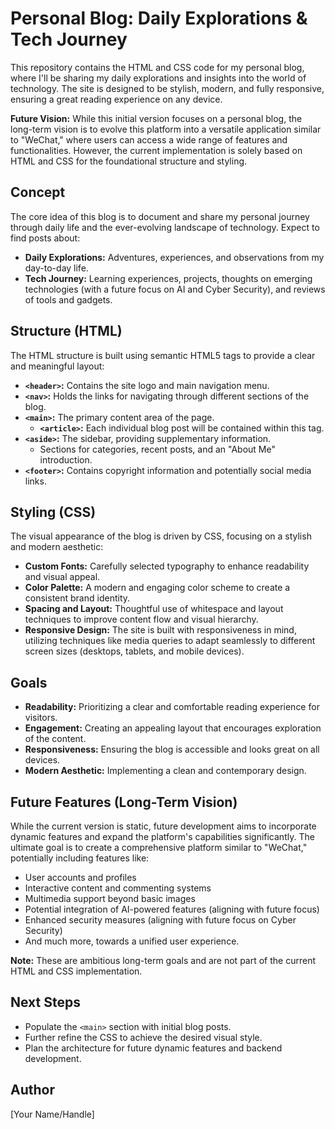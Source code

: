 # Personal Blog: Daily Explorations & Tech Journey

This repository contains the HTML and CSS code for my personal blog, where I'll be sharing my daily explorations and insights into the world of technology. The site is designed to be stylish, modern, and fully responsive, ensuring a great reading experience on any device.

**Future Vision:** While this initial version focuses on a personal blog, the long-term vision is to evolve this platform into a versatile application similar to "WeChat," where users can access a wide range of features and functionalities. However, the current implementation is solely based on HTML and CSS for the foundational structure and styling.

## Concept

The core idea of this blog is to document and share my personal journey through daily life and the ever-evolving landscape of technology. Expect to find posts about:

* **Daily Explorations:** Adventures, experiences, and observations from my day-to-day life.
* **Tech Journey:** Learning experiences, projects, thoughts on emerging technologies (with a future focus on AI and Cyber Security), and reviews of tools and gadgets.

## Structure (HTML)

The HTML structure is built using semantic HTML5 tags to provide a clear and meaningful layout:

* **`<header>`:** Contains the site logo and main navigation menu.
* **`<nav>`:** Holds the links for navigating through different sections of the blog.
* **`<main>`:** The primary content area of the page.
    * **`<article>`:** Each individual blog post will be contained within this tag.
* **`<aside>`:** The sidebar, providing supplementary information.
    * Sections for categories, recent posts, and an "About Me" introduction.
* **`<footer>`:** Contains copyright information and potentially social media links.

## Styling (CSS)

The visual appearance of the blog is driven by CSS, focusing on a stylish and modern aesthetic:

* **Custom Fonts:** Carefully selected typography to enhance readability and visual appeal.
* **Color Palette:** A modern and engaging color scheme to create a consistent brand identity.
* **Spacing and Layout:** Thoughtful use of whitespace and layout techniques to improve content flow and visual hierarchy.
* **Responsive Design:** The site is built with responsiveness in mind, utilizing techniques like media queries to adapt seamlessly to different screen sizes (desktops, tablets, and mobile devices).

## Goals

* **Readability:** Prioritizing a clear and comfortable reading experience for visitors.
* **Engagement:** Creating an appealing layout that encourages exploration of the content.
* **Responsiveness:** Ensuring the blog is accessible and looks great on all devices.
* **Modern Aesthetic:** Implementing a clean and contemporary design.

## Future Features (Long-Term Vision)

While the current version is static, future development aims to incorporate dynamic features and expand the platform's capabilities significantly. The ultimate goal is to create a comprehensive platform similar to "WeChat," potentially including features like:

* User accounts and profiles
* Interactive content and commenting systems
* Multimedia support beyond basic images
* Potential integration of AI-powered features (aligning with future focus)
* Enhanced security measures (aligning with future focus on Cyber Security)
* And much more, towards a unified user experience.

**Note:** These are ambitious long-term goals and are not part of the current HTML and CSS implementation.

## Next Steps

* Populate the `<main>` section with initial blog posts.
* Further refine the CSS to achieve the desired visual style.
* Plan the architecture for future dynamic features and backend development.

## Author

[Your Name/Handle]